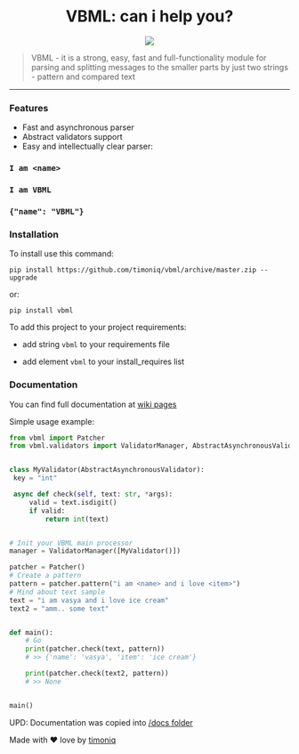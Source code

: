 # 

<h1 align="center">VBML: can i help you?</h1>
<p align="center"><a href="https://vk.me/join/AJQ1d4n6rRVBAR2PGh8zChFS"><img src="https://img.shields.io/static/v1?message=VK%20Chat&label=&color=blue"></a>
    <blockquote>VBML - it is a strong, easy, fast and full-functionality module for parsing and splitting messages to the smaller parts by just two strings - pattern and compared text</blockquote>
</p>
<hr>

### Features

* Fast and asynchronous parser
* Abstract validators support
* Easy and intellectually clear parser:

### `I am <name>`
### `I am VBML`
### `{"name": "VBML"}`

### Installation
To install use this command:

```shell
pip install https://github.com/timoniq/vbml/archive/master.zip --upgrade
```
or:  

```shell
pip install vbml
```

To add this project to your project requirements:

* add string `vbml` to your requirements file

* add element `vbml` to your install_requires list

### Documentation

You can find full documentation at [wiki pages](https://github.com/timoniq/vbml/wiki/VBML-Usage)

Simple usage example:

```python
from vbml import Patcher
from vbml.validators import ValidatorManager, AbstractAsynchronousValidator


class MyValidator(AbstractAsynchronousValidator):
 key = "int"

 async def check(self, text: str, *args):
     valid = text.isdigit()
     if valid:
         return int(text)


# Init your VBML main processor
manager = ValidatorManager([MyValidator()])

patcher = Patcher()
# Create a pattern
pattern = patcher.pattern("i am <name> and i love <item>")
# Mind about text sample
text = "i am vasya and i love ice cream"
text2 = "amm.. some text"


def main():
    # Go
    print(patcher.check(text, pattern))
    # >> {'name': 'vasya', 'item': 'ice cream'}

    print(patcher.check(text2, pattern))
    # >> None


main()
```

UPD: Documentation was copied into [/docs folder](/docs)

Made with :heart: love by [timoniq](https://github.com/timoniq)
